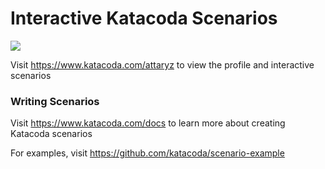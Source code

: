 # Interactive Katacoda Scenarios

[![](http://shields.katacoda.com/katacoda/attaryz/count.svg)](https://www.katacoda.com/attaryz "Get your profile on Katacoda.com")

Visit https://www.katacoda.com/attaryz to view the profile and interactive scenarios

### Writing Scenarios
Visit https://www.katacoda.com/docs to learn more about creating Katacoda scenarios

For examples, visit https://github.com/katacoda/scenario-example
